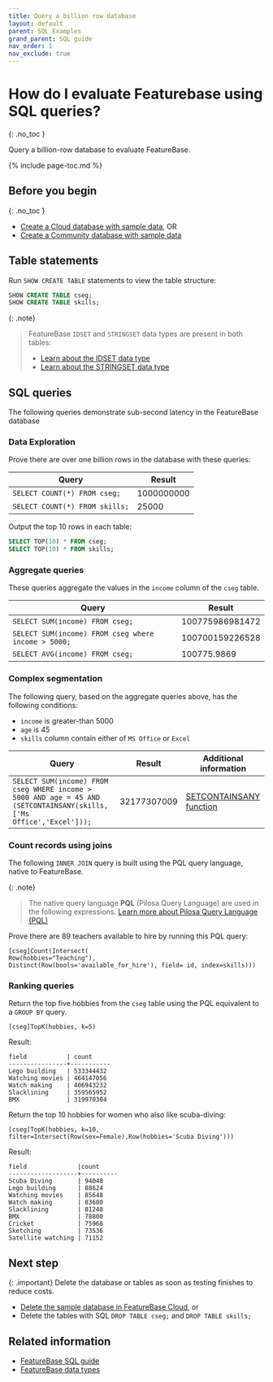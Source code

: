 ```yaml
---
title: Query a billion row database
layout: default
parent: SQL Examples
grand_parent: SQL guide
nav_order: 1
nav_exclude: true
---
```


# How do I evaluate Featurebase using SQL queries?
{: .no_toc }

Query a billion-row database to evaluate FeatureBase.

{% include page-toc.md %}

## Before you begin
{: .no_toc }

* [Create a Cloud database with sample data](/docs/cloud/cloud-evaluate), OR
* [Create a Community database with sample data](/docs/community/com-evaluate)

## Table statements

Run `SHOW CREATE TABLE` statements to view the table structure:

```sql
SHOW CREATE TABLE cseg;
SHOW CREATE TABLE skills;
```

{: .note}
>FeatureBase `IDSET` and `STRINGSET` data types are present in both tables:
>* [Learn about the IDSET data type](/docs/sql-guide/data-types/data-type-idset)
>* [Learn about the STRINGSET data type](/docs/sql-guide/data-types/data-type-stringset)

## SQL queries

The following queries demonstrate sub-second latency in the FeatureBase database

### Data Exploration 

Prove there are over one billion rows in the database with these queries:

| Query | Result |
|---|---|
| `SELECT COUNT(*) FROM cseg;` | 1000000000 |
| `SELECT COUNT(*) FROM skills;` | 25000 |

Output the top 10 rows in each table:
```sql
SELECT TOP(10) * FROM cseg;
SELECT TOP(10) * FROM skills;
```

### Aggregate queries

These queries aggregate the values in the `income` column of the `cseg` table.

| Query | Result |
|---|---|
| `SELECT SUM(income) FROM cseg;` | 100775986981472 |
| `SELECT SUM(income) FROM cseg where income > 5000;` | 100700159226528 |
| `SELECT AVG(income) FROM cseg;` | 100775.9869 |

### Complex segmentation 

The following query, based on the aggregate queries above, has the following conditions:
* `income` is greater-than 5000
* `age` is 45
* `skills` column contain either of `MS Office` or `Excel`

| Query | Result | Additional information |
|---|---|---|
| `SELECT SUM(income) FROM cseg WHERE income > 5000 AND age = 45 AND (SETCONTAINSANY(skills,['Ms Office','Excel']));` | 32177307009 | [SETCONTAINSANY function](/docs/sql-guide/functions/function-setcontainsany) |

<!-- commenting out because these hang cloud. Jira is FB-2480
### Grouping with Complex Conditions

A `GROUP BY` query on IDSET and STRINGSET columns will output all values in the

These queries demonstrate how GROUP BY may output more results than expected when IDSET and STRINGSET columns are queried:

```sql
SELECT hobbies, COUNT(*) as cnt
FROM cseg
GROUP BY hobbies
HAVING COUNT(*) > 200000000
ORDER BY cnt DESC;
```

```sql
SELECT education, SUM(income)
FROM cseg
WHERE age=18
GROUP BY education;
```


Use the `FLATTEN` hint to output distinct rather than grouped results:

```sql
SELECT hobbies, COUNT(*) as cnt
FROM cseg
WITH (flatten(hobbies))
GROUP BY hobbies
HAVING COUNT(*) > 200000000
ORDER BY cnt DESC;
```

```sql
SELECT education, SUM(income)
FROM cseg
WITH (flatten(education))
WHERE age=18
GROUP BY education;
```

* [Learn why the GROUP BY on IDSET and STRINGSET columns has unexpected results](/docs/sql-guide/issues/select-groupby-flatten-set-setq)
-->
### Count records using joins

The following ```INNER JOIN``` query is built using the PQL query language, native to FeatureBase.

{: .note}
>The native query language **PQL** (Pilosa Query Language) are used in the following expressions.
>[Learn more about Pilosa Query Language (PQL)](/docs/pql-guide/pql-home)

Prove there are 89 teachers available to hire by running this PQL query:

```
[cseg]Count(Intersect(
Row(hobbies="Teaching"),
Distinct(Row(bools='available_for_hire'), field= id, index=skills)))
```

### Ranking queries

Return the top five hobbies from the `cseg` table using the PQL equivalent to a `GROUP BY` query.

```
[cseg]TopK(hobbies, k=5)
```

Result:
```
field           | count
----------------+-----------
Lego building   | 533344432
Watching movies | 464147056
Watch making    | 406943232
Slacklining     | 359565952
BMX             | 319970304
```

Return the top 10 hobbies for women who also like scuba-diving:
```
[cseg]TopK(hobbies, k=10, filter=Intersect(Row(sex=Female),Row(hobbies='Scuba Diving')))
```

Result:
```
field              |count
-------------------+----------
Scuba Diving       | 94048
Lego building      | 88624
Watching movies    | 85648
Watch making       | 83680
Slacklining        | 81248
BMX                | 78800
Cricket            | 75968
Sketching          | 73536
Satellite watching | 71152
```

## Next step

{: .important}
Delete the database or tables as soon as testing finishes to reduce costs.

* [Delete the sample database in FeatureBase Cloud](/docs/cloud/cloud-databases/cloud-db-delete), or
* Delete the tables with SQL `DROP TABLE cseg;` and `DROP TABLE skills;`

## Related information

* [FeatureBase SQL guide](/docs/sql-guide/sql-guide-home)
* [FeatureBase data types](/docs/sql-guide/data-types/data-types-home)
